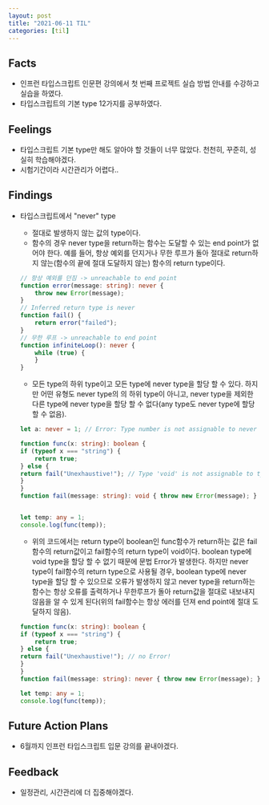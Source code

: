 ```yaml
---
layout: post
title: "2021-06-11 TIL"
categories: [til]
---
```


## Facts

- 인프런 타입스크립트 인문편 강의에서 첫 번째 프로젝트 실습 방법 안내를 수강하고 실습을 하였다.
- 타입스크립트의 기본 type 12가지를 공부하였다.

## Feelings

- 타입스크립트 기본 type만 해도 알아야 할 것들이 너무 많았다. 천천히, 꾸준히, 성실히 학습해야겠다.
- 시험기간이라 시간관리가 어렵다..

## Findings

- 타입스크립트에서 "never" type
    - 절대로 발생하지 않는 값의 type이다.
    - 함수의 경우 never type을 return하는 함수는 도달할 수 있는 end point가 없어야 한다. 예를 들어, 항상 예외를 던지거나 무한 루프가 돌아 절대로 return하지 않는(함수의 끝에 절대 도달하지 않는) 함수의 return type이다.
    ```typescript
    // 항상 예외를 던짐 -> unreachable to end point
    function error(message: string): never {
        throw new Error(message);
    }
    // Inferred return type is never
    function fail() {
        return error("failed");
    }
    // 무한 루프 -> unreachable to end point 
    function infiniteLoop(): never {
        while (true) {
        }
    }
    ```
    - 모든 type의 하위 type이고 모든 type에 never type을 할당 할 수 있다. 하지만 어떤 유형도 never type의 의 하위 type이 아니고, never type을 제외한 다른 type에 never type을 할당 할 수 없다(any type도 never type에 할당 할 수 없음).

    ```typescript
    let a: never = 1; // Error: Type number is not assignable to never
    ```

    ```typescript
    function func(x: string): boolean {
    if (typeof x === "string") {
        return true;
    } else {
    return fail("Unexhaustive!"); // Type 'void' is not assignable to type 'boolean'.
    }
    }
    function fail(message: string): void { throw new Error(message); }


    let temp: any = 1;
    console.log(func(temp));
    ```
    - 위의 코드에서는 return type이 boolean인 func함수가 return하는 값은 fail함수의 return값이고 fail함수의 return type이 void이다. boolean type에 void type을 할당 할 수 없기 때문에 문법 Error가 발생한다. 하지만 never type이 fail함수의 return type으로 사용될 경우, boolean type에 never type을 할당 할 수 있으므로 오류가 발생하지 않고 never type을 return하는 함수는 항상 오류를 출력하거나 무한루프가 돌아 return값을 절대로 내보내지 않음을 알 수 있게 된다(위의 fail함수는 항상 에러를 던져 end point에 절대 도달하지 않음).

    ```typescript
    function func(x: string): boolean {
    if (typeof x === "string") {
        return true;
    } else {
    return fail("Unexhaustive!"); // no Error!
    }
    }
    function fail(message: string): never { throw new Error(message); }

    let temp: any = 1;
    console.log(func(temp));
    ```

## Future Action Plans

- 6월까지 인프런 타입스크립트 입문 강의를 끝내야겠다.

## Feedback

- 일정관리, 시간관리에 더 집중해야겠다.
